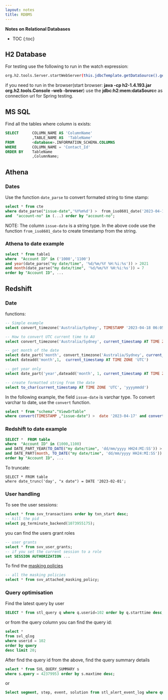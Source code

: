 ```yaml
---
layout: notes 
title: RDBMS
---
```

**Notes on Relational Databases**

* TOC
{:toc}

## H2 Database

For testing use the following to run in the watch expression:

```bash
org.h2.tools.Server.startWebServer(this.jdbcTemplate.getDataSource().getConnection())
```

if you need to run in the browser(start browser: **java -cp h2-1.4.193.jar org.h2.tools.Console -web -browser**) use the **jdbc:h2:mem:dataSourc**e as connection url for Spring testing.


## MS SQL
Find all the tables where column is exists:
```sql
SELECT      COLUMN_NAME AS 'ColumnName'
            ,TABLE_NAME AS  'TableName'
FROM        <database>.INFORMATION_SCHEMA.COLUMNS
WHERE       COLUMN_NAME = 'Contact_Id'
ORDER BY    TableName
            ,ColumnName;
```

## Athena

### Dates

Use the function `date_parse` to convert formated string to time stamp:

```sql
select * from cte 
where date_parse("issue-date",'%Y%m%d') >  from_iso8601_date('2023-04-17') and date_parse("issue-date",'%Y%m%d') <  from_iso8601_date('2023-04-19')
and  "account-no" in (...) order by "account-no";
```

NOTE: The column `issue-date` is a string type.
In the above code use the function `from_iso8601_date` to create timestamp from the string.

### Athena to date example

```sql
select * from table1 
where  "Account ID" in ('1000','1100') 
and year(date_parse("my date/time", '%d/%m/%Y %H:%i:%s')) > 2021 
and month(date_parse("my date/time", '%d/%m/%Y %H:%i:%s')) = 7
order by "Account ID", ...
```

## Redshift

### Date 

functions:

```sql
-- Simple example
select convert_timezone('Australia/Sydney', TIMESTAMP '2023-04-18 06:05:00.170 UTC')

-- How to convert UTC current time to AU
select convert_timezone('Australia/Sydney', current_timestamp AT TIME ZONE 'UTC')

-- get month of the date
select date_part('month', convert_timezone('Australia/Sydney', current_timestamp AT TIME ZONE 'UTC'))
select dateadd('month',1,  current_timestamp AT TIME ZONE 'UTC')

-- get year only
select date_part('year',dateadd('month', 1, current_timestamp AT TIME ZONE 'UTC'))

-- create formatted string from the date
select to_char(current_timestamp AT TIME ZONE 'UTC', 'yyyymmdd')
```

In the following example, the field `issue-date` is varchar type. To convert varchar to date, use the `convert` function.
  
```sql
select * from "schema"."ViewOrTable"
where convert(TIMESTAMP ,"issue-date") >  date '2023-04-17' and convert(TIMESTAMP ,"issue-date") <  date '2023-04-19' 
```

### Redshift to date example

```sql
SELECT *  FROM table 
where  "Account ID" in (1000,1100) 
and DATE_PART_YEAR(TO_DATE("my date/time", 'dd/mm/yyyy HH24:MI:SS')) > 2021 
and DATE_PART(month, TO_DATE("my date/time", 'dd/mm/yyyy HH24:MI:SS')) = 7
order by "Account ID", ...
```

To truncate:

```
SELECT * FROM table 
where date_trunc('day', "x date") = DATE '2023-02-01';
```

### User handling

To see the user sessions:

```sql
select * from svv_transactions order by txn_start desc;
-- kill the pid
select pg_terminate_backend(1073955175);
```

you can find the users grant roles

```sql
-- user grants
select * from svv_user_grants;
-- if you set the current session to a role 
set SESSION AUTHORIZATION ...
```

To find the [masking policies](https://www.youtube.com/watch?v=jXYoxRxEpOU)

```sql
-- all the masking policies
select * from svv_attached_masking_policy;
```

### Query optimisation
Find the latest query by user

```sql
SELECT * from stl_query q where q.userid=102 order by q.starttime desc;
```
or from the query column you can find the query id: 

```sql
select *
from svl_qlog
where userid = 102
order by query
desc limit 20;
```

After find the query id from the above, find the query summary details

```sql
select * from SVL_QUERY_SUMMARY s 
where s.query = 42379953 order by s.maxtime desc;
```

or 

```sql
Select segment, step, event, solution from stl_alert_event_log where query in (	43052982,43055809,43055811) order by segment, step
```